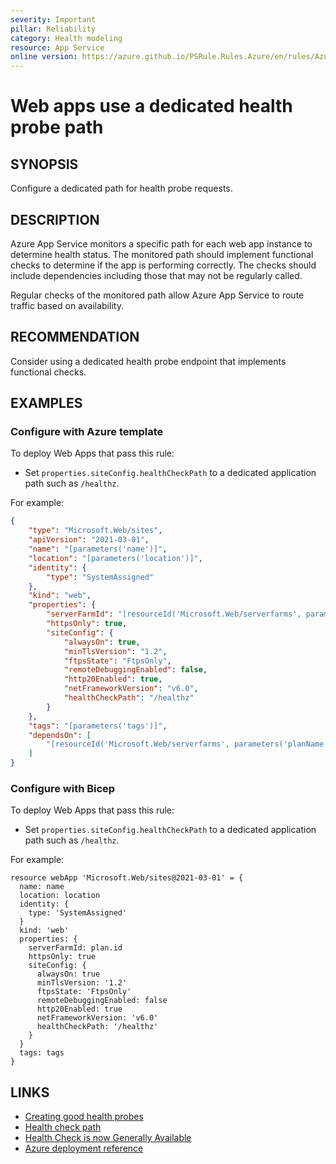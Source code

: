 ```yaml
---
severity: Important
pillar: Reliability
category: Health modeling
resource: App Service
online version: https://azure.github.io/PSRule.Rules.Azure/en/rules/Azure.AppService.WebProbePath/
---
```


# Web apps use a dedicated health probe path

## SYNOPSIS

Configure a dedicated path for health probe requests.

## DESCRIPTION

Azure App Service monitors a specific path for each web app instance to determine health status.
The monitored path should implement functional checks to determine if the app is performing correctly.
The checks should include dependencies including those that may not be regularly called.

Regular checks of the monitored path allow Azure App Service to route traffic based on availability.

## RECOMMENDATION

Consider using a dedicated health probe endpoint that implements functional checks.

## EXAMPLES

### Configure with Azure template

To deploy Web Apps that pass this rule:

- Set `properties.siteConfig.healthCheckPath` to a dedicated application path such as `/healthz`.

For example:

```json
{
    "type": "Microsoft.Web/sites",
    "apiVersion": "2021-03-01",
    "name": "[parameters('name')]",
    "location": "[parameters('location')]",
    "identity": {
        "type": "SystemAssigned"
    },
    "kind": "web",
    "properties": {
        "serverFarmId": "[resourceId('Microsoft.Web/serverfarms', parameters('planName'))]",
        "httpsOnly": true,
        "siteConfig": {
            "alwaysOn": true,
            "minTlsVersion": "1.2",
            "ftpsState": "FtpsOnly",
            "remoteDebuggingEnabled": false,
            "http20Enabled": true,
            "netFrameworkVersion": "v6.0",
            "healthCheckPath": "/healthz"
        }
    },
    "tags": "[parameters('tags')]",
    "dependsOn": [
        "[resourceId('Microsoft.Web/serverfarms', parameters('planName'))]"
    ]
}
```

### Configure with Bicep

To deploy Web Apps that pass this rule:

- Set `properties.siteConfig.healthCheckPath` to a dedicated application path such as `/healthz`.

For example:

```bicep
resource webApp 'Microsoft.Web/sites@2021-03-01' = {
  name: name
  location: location
  identity: {
    type: 'SystemAssigned'
  }
  kind: 'web'
  properties: {
    serverFarmId: plan.id
    httpsOnly: true
    siteConfig: {
      alwaysOn: true
      minTlsVersion: '1.2'
      ftpsState: 'FtpsOnly'
      remoteDebuggingEnabled: false
      http20Enabled: true
      netFrameworkVersion: 'v6.0'
      healthCheckPath: '/healthz'
    }
  }
  tags: tags
}
```

## LINKS

- [Creating good health probes](https://learn.microsoft.com/azure/architecture/framework/resiliency/monitor-model#create-good-health-probes)
- [Health check path](https://docs.microsoft.com/azure/azure-monitor/platform/autoscale-get-started#health-check-path)
- [Health Check is now Generally Available](https://azure.github.io/AppService/2020/08/24/healthcheck-on-app-service.html)
- [Azure deployment reference](https://docs.microsoft.com/azure/templates/microsoft.web/sites#siteproperties)
